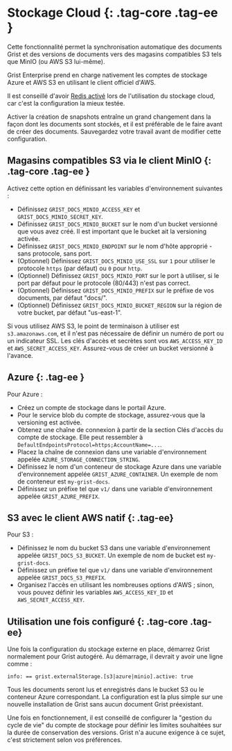 Stockage Cloud {: .tag-core .tag-ee }
=============

Cette fonctionnalité permet la synchronisation automatique des documents Grist et des versions de documents vers des magasins compatibles S3 tels que MinIO (ou AWS S3 lui-même).

Grist Enterprise prend en charge nativement les comptes de stockage Azure et AWS S3 en utilisant le client officiel d'AWS.

Il est conseillé d'avoir [Redis activé](../self-managed.md#what-is-a-state-store) lors de l'utilisation du stockage cloud, car c'est la configuration la mieux testée.

Activer la création de snapshots entraîne un grand changement dans la façon dont les documents sont stockés, et il est préférable de le faire avant de créer des documents. Sauvegardez votre travail avant de modifier cette configuration.

Magasins compatibles S3 via le client MinIO {: .tag-core .tag-ee }
-----

Activez cette option en définissant les variables d'environnement suivantes :

  * Définissez `GRIST_DOCS_MINIO_ACCESS_KEY` et `GRIST_DOCS_MINIO_SECRET_KEY`.
  * Définissez `GRIST_DOCS_MINIO_BUCKET` sur le nom d'un bucket versionné que vous avez créé. Il est important que le bucket ait la versioning activée.
  * Définissez `GRIST_DOCS_MINIO_ENDPOINT` sur le nom d'hôte approprié - sans protocole, sans port.
  * (Optionnel) Définissez `GRIST_DOCS_MINIO_USE_SSL` sur `1` pour utiliser le protocole `https` (par défaut) ou `0` pour `http`.
  * (Optionnel) Définissez `GRIST_DOCS_MINIO_PORT` sur le port à utiliser, si le port par défaut pour le protocole (80/443) n'est pas correct.
  * (Optionnel) Définissez `GRIST_DOCS_MINIO_PREFIX` sur le préfixe de vos documents, par défaut "docs/".
  * (Optionnel) Définissez `GRIST_DOCS_MINIO_BUCKET_REGION` sur la région de votre bucket, par défaut "us-east-1".

Si vous utilisez AWS S3, le point de terminaison à utiliser est `s3.amazonaws.com`, et il n'est pas nécessaire de définir un numéro de port ou un indicateur SSL. Les clés d'accès et secrètes sont vos `AWS_ACCESS_KEY_ID` et `AWS_SECRET_ACCESS_KEY`. Assurez-vous de créer un bucket versionné à l'avance.

Azure {: .tag-ee }
-----

Pour Azure :

  * Créez un compte de stockage dans le portail Azure.
  * Pour le service blob du compte de stockage, assurez-vous que la versioning est activée.
  * Obtenez une chaîne de connexion à partir de la section Clés d'accès du compte de stockage. Elle peut ressembler à `DefaultEndpointsProtocol=https;AccountName=...`.
  * Placez la chaîne de connexion dans une variable d'environnement appelée `AZURE_STORAGE_CONNECTION_STRING`. 
  * Définissez le nom d'un conteneur de stockage Azure dans une variable d'environnement appelée `GRIST_AZURE_CONTAINER`. Un exemple de nom de conteneur est `my-grist-docs`.
  * Définissez un préfixe tel que `v1/` dans une variable d'environnement appelée `GRIST_AZURE_PREFIX`.

S3 avec le client AWS natif {: .tag-ee}
-----

Pour S3 :

  * Définissez le nom du bucket S3 dans une variable d'environnement appelée `GRIST_DOCS_S3_BUCKET`. Un exemple de nom de bucket est `my-grist-docs`.
  * Définissez un préfixe tel que `v1/` dans une variable d'environnement appelée `GRIST_DOCS_S3_PREFIX`.
  * Organisez l'accès en utilisant les nombreuses options d'AWS ; sinon, vous pouvez définir les variables `AWS_ACCESS_KEY_ID` et `AWS_SECRET_ACCESS_KEY`.

Utilisation une fois configuré {: .tag-core .tag-ee}
-----

Une fois la configuration du stockage externe en place, démarrez Grist normalement pour Grist autogéré. Au démarrage, il devrait y avoir une ligne comme :

`info: == grist.externalStorage.[s3|azure|minio].active: true`

Tous les documents seront lus et enregistrés dans le bucket S3 ou le conteneur Azure correspondant. La configuration est la plus simple sur une nouvelle installation de Grist sans aucun document Grist préexistant.

Une fois en fonctionnement, il est conseillé de configurer la "gestion du cycle de vie" du compte de stockage pour définir les limites souhaitées sur la durée de conservation des versions. Grist n'a aucune exigence à ce sujet, c'est strictement selon vos préférences.